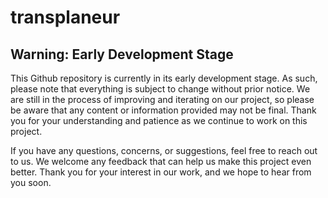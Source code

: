 # transplaneur

## Warning: Early Development Stage

This Github repository is currently in its early development stage. As such, please note that everything is subject to change without prior notice. We are still in the process of improving and iterating on our project, so please be aware that any content or information provided may not be final. Thank you for your understanding and patience as we continue to work on this project.

If you have any questions, concerns, or suggestions, feel free to reach out to us. We welcome any feedback that can help us make this project even better. Thank you for your interest in our work, and we hope to hear from you soon.
